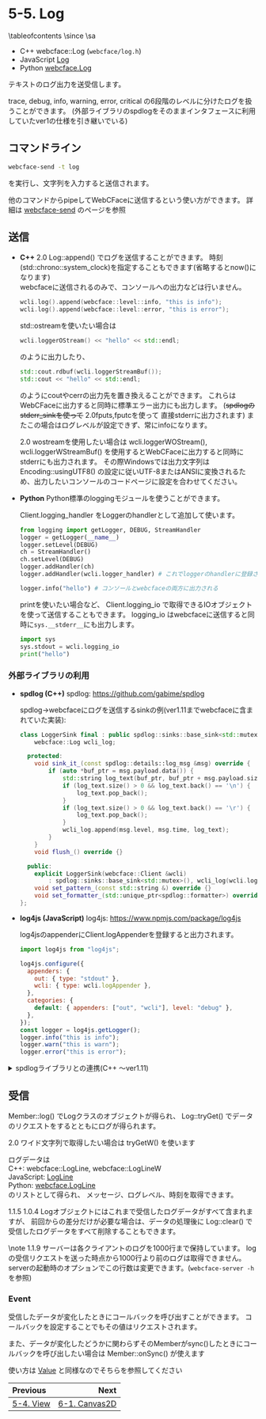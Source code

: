 # 5-5. Log

\tableofcontents
\since
<span class="since-c"></span>
<span class="since-js"></span>
<span class="since-py"></span>
\sa
* C++ webcface::Log (`webcface/log.h`)
* JavaScript [Log](https://na-trium-144.github.io/webcface-js/classes/Log.html)
* Python [webcface.Log](https://na-trium-144.github.io/webcface-python/webcface.log.html#webcface.log.Log)

テキストのログ出力を送受信します。

trace, debug, info, warning, error, critical の6段階のレベルに分けたログを扱うことができます。
(外部ライブラリのspdlogをそのままインタフェースに利用していたver1の仕様を引き継いでいる)

## コマンドライン
```sh
webcface-send -t log
```
を実行し、文字列を入力すると送信されます。

他のコマンドからpipeしてWebCFaceに送信するという使い方ができます。
詳細は [webcface-send](./72_send.md) のページを参照

## 送信

<div class="tabbed">

- <b class="tab-title">C++</b>
    <span class="since-c">2.0</span>
    Log::append() でログを送信することができます。
    時刻(std::chrono::system_clock)を指定することもできます(省略するとnow()になります)  
    webcfaceに送信されるのみで、コンソールへの出力などは行いません。
    ```cpp
    wcli.log().append(webcface::level::info, "this is info");
    wcli.log().append(webcface::level::error, "this is error");
    ```

    std::ostreamを使いたい場合は
    ```cpp
    wcli.loggerOStream() << "hello" << std::endl;
    ```
    のように出力したり、
    ```cpp
    std::cout.rdbuf(wcli.loggerStreamBuf());
    std::cout << "hello" << std::endl;
    ```
    のようにcoutやcerrの出力先を置き換えることができます。
    これらはWebCFaceに出力すると同時に標準エラー出力にも出力します。
    (<del>spdlogのstderr_sinkを使って</del> <span class="since-c">2.0</span>fputs,fputcを使って 直接stderrに出力されます)
    またこの場合はログレベルが設定できず、常にinfoになります。
    
    <span class="since-c">2.0</span>
    wostreamを使用したい場合は wcli.loggerWOStream(), wcli.loggerWStreamBuf() を使用するとWebCFaceに出力すると同時にstderrにも出力されます。
    その際Windowsでは出力文字列は Encoding::usingUTF8() の設定に従いUTF-8またはANSIに変換されるため、出力したいコンソールのコードページに設定を合わせてください。
    
- <b class="tab-title">Python</b>
    Python標準のloggingモジュールを使うことができます。

    Client.logging_handler をLoggerのhandlerとして追加して使います。
    ```py
    from logging import getLogger, DEBUG, StreamHandler
    logger = getLogger(__name__)
    logger.setLevel(DEBUG)
    ch = StreamHandler()
    ch.setLevel(DEBUG)
    logger.addHandler(ch)
    logger.addHandler(wcli.logger_handler) # これでloggerのhandlerに登録される

    logger.info("hello") # コンソールとwebcfaceの両方に出力される
    ```

    printを使いたい場合など、 Client.logging_io で取得できるIOオブジェクトを使って送信することもできます。
    logging_io はwebcfaceに送信すると同時に`sys.__stderr__`にも出力します。
    ```py
    import sys
    sys.stdout = wcli.logging_io
    print("hello")
    ```

</div>

### 外部ライブラリの利用

<div class="tabbed">

- <b class="tab-title">spdlog (C++)</b>
  spdlog: https://github.com/gabime/spdlog 

  spdlog→webcfaceにログを送信するsinkの例(ver1.11までwebcfaceに含まれていた実装):
  ```cpp
  class LoggerSink final : public spdlog::sinks::base_sink<std::mutex> {
      webcface::Log wcli_log;

    protected:
      void sink_it_(const spdlog::details::log_msg &msg) override {
          if (auto *buf_ptr = msg.payload.data()) {
              std::string log_text(buf_ptr, buf_ptr + msg.payload.size());
              if (log_text.size() > 0 && log_text.back() == '\n') {
                  log_text.pop_back();
              }
              if (log_text.size() > 0 && log_text.back() == '\r') {
                  log_text.pop_back();
              }
              wcli_log.append(msg.level, msg.time, log_text);
          }
      }
      void flush_() override {}

    public:
      explicit LoggerSink(webcface::Client &wcli)
          : spdlog::sinks::base_sink<std::mutex>(), wcli_log(wcli.log()) {}
      void set_pattern_(const std::string &) override {}
      void set_formatter_(std::unique_ptr<spdlog::formatter>) override {}
  };
  ```

- <b class="tab-title">log4js (JavaScript)</b>
    log4js: https://www.npmjs.com/package/log4js

    log4jsのappenderにClient.logAppenderを登録すると出力されます。
    ```js
    import log4js from "log4js";

    log4js.configure({
      appenders: {
        out: { type: "stdout" },
        wcli: { type: wcli.logAppender },
      },
      categories: {
        default: { appenders: ["out", "wcli"], level: "debug" },
      },
    });
    const logger = log4js.getLogger();
    logger.info("this is info");
    logger.warn("this is warn");
    logger.error("this is error");
    ```

</div>

<details><summary>spdlogライブラリとの連携(C++ 〜ver1.11)</summary>

Client::logger() はWebCFaceと標準エラー出力に出力するloggerです。
これを使ってログを出力できます。
```cpp
wcli.logger()->info("this is info");
wcli.logger()->error("this is error, error no = {}", 123);
```
これと同様に`trace`, `debug`, `info`, `warn`, `error`, `critical`の6段階のログレベルを使うことができます。

上の例のようにspdlogではfmtライブラリを使用しており数値などをフォーマットして出力することができます。
詳細は[spdlog](https://github.com/gabime/spdlog), [fmt](https://github.com/fmtlib/fmt)を参照してください

Client::loggerSink()でログをwebcfaceに送信するsinkを取得できるので、これを他のloggerにセットして使うこともできます。
または Client.logger() の出力先のsinkを変更することもできます。

</details>

## 受信

Member::log() でLogクラスのオブジェクトが得られ、
Log::tryGet() でデータのリクエストをするとともにログが得られます。

<span class="since-c">2.0</span>
ワイド文字列で取得したい場合は tryGetW() を使います

ログデータは  
C++: webcface::LogLine, webcface::LogLineW  
JavaScript: [LogLine](https://na-trium-144.github.io/webcface-js/interfaces/LogLine.html)  
Python: [webcface.LogLine](https://na-trium-144.github.io/webcface-python/webcface.log_handler.html#webcface.log_handler.LogLine)  
のリストとして得られ、
メッセージ、ログレベル、時刻を取得できます。

<span class="since-c">1.1.5</span>
<span class="since-js">1.0.4</span>
<span class="since-py"></span>
Logオブジェクトにはこれまで受信したログデータがすべて含まれますが、
前回からの差分だけが必要な場合は、データの処理後に Log::clear() で受信したログデータをすべて削除することもできます。

\note
<span class="since-c">1.1.9</span>
サーバーは各クライアントのログを1000行まで保持しています。
logの受信リクエストを送った時点から1000行より前のログは取得できません。
serverの起動時のオプションでこの行数は変更できます。(`webcface-server -h`を参照)

### Event

受信したデータが変化したときにコールバックを呼び出すことができます。
コールバックを設定することでもその値はリクエストされます。

また、データが変化したどうかに関わらずそのMemberがsync()したときにコールバックを呼び出したい場合は Member::onSync() が使えます

使い方は [Value](./51_value.md) と同様なのでそちらを参照してください

<div class="section_buttons">

| Previous |     Next |
|:---------|---------:|
| [5-4. View](54_view.md) | [6-1. Canvas2D](61_canvas2d.md) |

</div>
